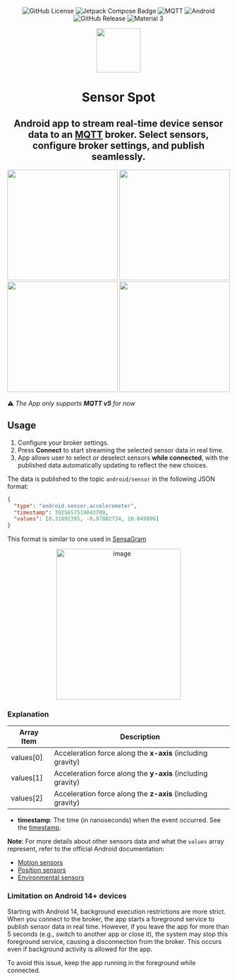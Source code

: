 <div align="center">

![GitHub License](https://img.shields.io/github/license/UmerCodez/SensorSpot?style=for-the-badge)
   ![Jetpack Compose Badge](https://img.shields.io/badge/Jetpack%20Compose-4285F4?logo=jetpackcompose&logoColor=fff&style=for-the-badge) ![MQTT](https://img.shields.io/badge/protocol-mqtt_v5-green?style=for-the-badge) ![Android](https://img.shields.io/badge/Android%205.0+-3DDC84?style=for-the-badge&logo=android&logoColor=white) ![GitHub Release](https://img.shields.io/github/v/release/UmerCodez/SensorSpot?include_prereleases&style=for-the-badge) ![Material 3](https://img.shields.io/badge/Material%203-ebe89d?style=for-the-badge&logo=materialdesign&logoColor=white)

[<img src="https://github.com/user-attachments/assets/0f628053-199f-4587-a5b2-034cf027fb99" height="100">](https://github.com/UmerCodez/SensorSpot/releases)   


# Sensor Spot
## Android app to stream real-time device sensor data to an [MQTT](https://mqtt.org/) broker. Select sensors, configure broker settings, and publish seamlessly.


<img src="https://github.com/UmerCodez/SensorSpot/blob/main/fastlane/metadata/android/en-US/images/phoneScreenshots/1.jpg" width="250" heigth="250"> <img src="https://github.com/UmerCodez/SensorSpot/blob/main/fastlane/metadata/android/en-US/images/phoneScreenshots/3.jpg" width="250" heigth="250"> <img src="https://github.com/UmerCodez/SensorSpot/blob/main/fastlane/metadata/android/en-US/images/phoneScreenshots/2.jpg" width="250" heigth="250"> <img src="https://github.com/UmerCodez/SensorSpot/blob/main/fastlane/metadata/android/en-US/images/phoneScreenshots/4.jpg" width="250" heigth="250">


</div>

⚠️ _The App only supports **MQTT v5** for now_

## Usage

1. Configure your broker settings.
2. Press **Connect** to start streaming the selected sensor data in real time.
3. App allows user to select or deselect sensors **while connected**, with the published data automatically updating to reflect the new choices.


The data is published to the topic `android/sensor` in the following JSON format:

```json
{
  "type": "android.sensor.accelerometer",
  "timestamp": 3925657519043709,
  "values": [0.31892395, -0.97802734, 10.049896]
}
```
This format is similar to one used in [SensaGram](https://github.com/UmerCodez/SensaGram)
<div align="center">
   
<img width="282" height="341" alt="image" src="https://github.com/user-attachments/assets/4742b447-3713-417a-b3aa-d06903f30a7a" />

</div>

### Explanation

| Array Item | Description                                                 |
| ---------- | ----------------------------------------------------------- |
| values\[0] | Acceleration force along the **x-axis** (including gravity) |
| values\[1] | Acceleration force along the **y-axis** (including gravity) |
| values\[2] | Acceleration force along the **z-axis** (including gravity) |

* **timestamp**: The time (in nanoseconds) when the event occurred. See the [timestamp](https://developer.android.com/reference/android/hardware/SensorEvent#timestamp).

**Note**: For more details about other sensors data and what the `values` array represent, refer to the official Android documentation:

* [Motion sensors](https://developer.android.com/guide/topics/sensors/sensors_motion)
* [Position sensors](https://developer.android.com/guide/topics/sensors/sensors_position)
* [Environmental sensors](https://developer.android.com/guide/topics/sensors/sensors_environment)

### Limitation on Android 14+ devices
Starting with Android 14, background execution restrictions are more strict. When you connect to the broker, the app starts a foreground service to publish sensor data in real time. However, if you leave the app for more than 5 seconds (e.g., switch to another app or close it), the system may stop this foreground service, causing a disconnection from the broker. This occurs even if background activity is allowed for the app.

To avoid this issue, keep the app running in the foreground while connected. 




